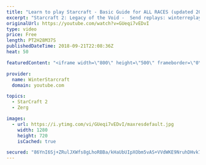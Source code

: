 ```yaml
---
title: "Learn to play Starcraft - Basic Guide for ALL RACES (updated 2017) #2"
excerpt: "Starcraft 2: Legacy of the Void -  Send replays: winterreplays@gmail.com ( -- Watch live at https://www.twitch.tv/wintergaming"
originalUrl: https://youtube.com/watch?v=GUeqi7vEDvI
type: video
price: Free
length: PT2H28M37S
publishedDateTime: 2018-09-21T22:08:36Z
heat: 50

featuredContent: "<iframe width=\"800\" height=\"500\" frameborder=\"0\" src=\"https://www.youtube.com/embed/GUeqi7vEDvI\" allow=\"accelerometer; autoplay; encrypted-media; gyroscope; picture-in-picture\" allowfullscreen></iframe>"

provider:
  name: WinterStarcraft
  domain: youtube.com

topics:
  - StarCraft 2
  - Zerg

images:
  - url: https://i.ytimg.com/vi/GUeqi7vEDvI/maxresdefault.jpg
    width: 1280
    height: 720
    isCached: true

secured: "86YnI6Sj+ZRulJXWfs8gLhoRBBa/kHaUbUIpXObm5vAS+VVdWKE9NruhDHvk75B1lgG0aaLsU+uEV8o3Zg0erFAsokkRGzJjuTCjI0w/9lB6EQzyWZceap96jl8ugIn/jxFz3TkmBqKKsw//crF4QFM+qvm3t/xyJZPe7WCuHINVkX4bm3C6IsNMEe7LPxhEZKcs9EDGTh8JMhBmGnewEX5C2hoqwscBe14FhCz7LKyxdCB/Cef2ViV0x9Cwb2fTiBdWzd2QM6YPLt/Vqfwopx6gL4CDHuOnRg5/EZjOwaf1+8pcBEn0r9FrcRSJaubwswXxKQme//cCbL90rhLjj4VX7oahiJM/eLkpvRH2WKLGGuEsJMX2g5Wlv1Akwlg1YsmzQcivnF0zScnitAIxVI6dUUwhEja8/F5Xo4cYZoc=;Kb03R5QTJRkwfKzcBsiKSQ=="
---
```


